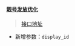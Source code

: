 #### [靓号发放优化](https://github.com/tmrwh/NewsDog/issues/7655)

> [接口地址](https://github.com/tmrwh/NewsDog/wiki/usercenter-op%E6%96%87%E6%A1%A3#%E6%9F%A5%E7%9C%8Bdisplay_id%E5%8F%91%E6%94%BE%E8%AE%B0%E5%BD%95)

- 新增参数：`display_id`
